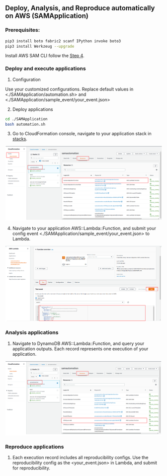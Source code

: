 ## Deploy, Analysis, and Reproduce automatically on AWS (SAMApplication)

### Prerequisites:  
```bash
pip3 install boto fabric2 scanf IPython invoke boto3
pip3 install Werkzeug --upgrade
```
Install AWS SAM CLI follow the [Step 4](https://docs.aws.amazon.com/serverless-application-model/latest/developerguide/serverless-sam-cli-install-linux.html).

### Deploy and execute applications
1. Configuration

Use your customized configurations. Replace default values in <./SAMApplication/automation.sh> and <./SAMApplication/sample_event/your_event.json>

2. Deploy applications
```bash
cd ./SAMApplication
bash automation.sh
```

3. Go to CloudFormation console, navigate to your application stack in [stacks](https://us-west-2.console.aws.amazon.com/cloudformation/home?region=us-west-2#/stacks). 
<p align="center"><img src="../doc/cloudformation.png"/></p>

4. Navigate to your application AWS::Lambda::Function, and submit your config event <./SAMApplication/sample_event/your_event.json> to Lambda.
<p align="center"><img src="../doc/lambda.png"/></p>

### Analysis applications
1. Navigate to DynamoDB AWS::Lambda::Function, and query your application outputs. Each record represents one execution of your application.
<p align="center"><img src="../doc/dynamoDB.png"/></p>

### Reproduce applications
1. Each execution record includes all reproducibility configs. Use the reproducibility config as the <your_event.json> in Lambda, and submit for reproducibility.
